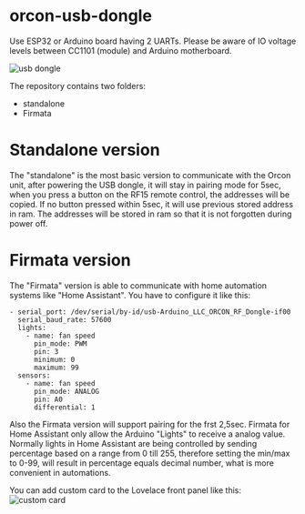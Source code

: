 # orcon-usb-dongle
Use ESP32 or Arduino board having 2 UARTs. Please be aware of IO voltage levels between CC1101 (module) and Arduino motherboard.

![usb dongle](https://tweakers.net/i/g_-GBxCCM6Ay2VLwS0zH_Zez9-4=/full-fit-in/4920x3264/filters:max_bytes(3145728):no_upscale():strip_icc():fill(white):strip_exif()/f/image/FWoJ8TzERY2RuCxRh4murepU.jpg?f=user_large?raw=true)

The repository contains two folders:
- standalone
- Firmata

# Standalone version
The "standalone" is the most basic version to communicate with the Orcon unit, after powering the USB dongle, it will stay in pairing mode for 5sec, when you press a button on the RF15 remote control, the addresses will be copied. If no button pressed within 5sec, it will use previous stored address in ram. The addresses will be stored in ram so that it is not forgotten during power off.

# Firmata version
The "Firmata" version is able to communicate with home automation systems like "Home Assistant". You have to configure it like this:
```
- serial_port: /dev/serial/by-id/usb-Arduino_LLC_ORCON_RF_Dongle-if00
  serial_baud_rate: 57600
  lights:
    - name: fan speed
      pin_mode: PWM
      pin: 3
      minimum: 0
      maximum: 99
  sensors:
    - name: fan speed
      pin_mode: ANALOG
      pin: A0
      differential: 1
```

Also the Firmata version will support pairing for the frst 2,5sec. Firmata for Home Assistant only allow the Arduino "Lights" to receive a analog value. Normally lights in Home Assistant are being controlled by sending percentage based on a range from 0 till 255, therefore setting the min/max to 0-99, will result in percentage equals decimal number, what is more convenient in automations.

You can add custom card to the Lovelace front panel like this:
![custom card](https://tweakers.net/i/92_YFrTlCgnYt5MYhOnoPeuxj60=/full-fit-in/4000x4000/filters:no_upscale():fill(white):strip_exif()/f/image/rBX8e7hh46UIrR00872p1JKJ.png?f=user_large)

